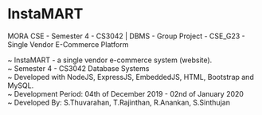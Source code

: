 # InstaMART
MORA CSE - Semester 4 - CS3042 | DBMS - Group Project - CSE_G23 - Single Vendor E-Commerce Platform

~ InstaMART - a single vendor e-commerce system (website).  
~ Semester 4 - CS3042 Database Systems  
~ Developed with NodeJS, ExpressJS, EmbeddedJS, HTML, Bootstrap and MySQL.  
~ Development Period: 04th of December 2019 - 02nd of January 2020  
~ Developed By: S.Thuvarahan, T.Rajinthan, R.Anankan, S.Sinthujan  
